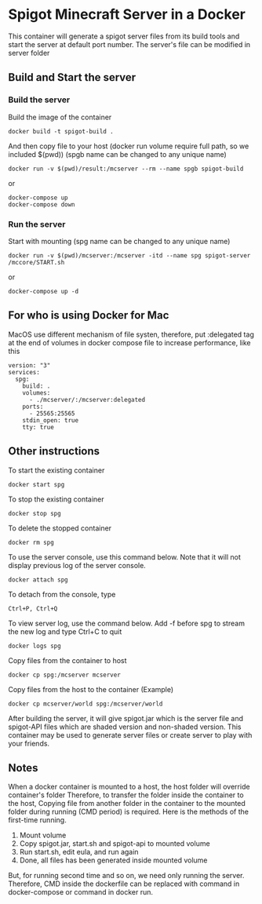 # Spigot Minecraft Server in a Docker

This container will generate a spigot server files from its build tools and start the server at default port number. The server's file can be modified in server folder

## Build and Start the server

### Build the server
Build the image of the container
```
docker build -t spigot-build .
```
And then copy file to your host (docker run volume require full path, so we included $(pwd)) (spgb name can be changed to any unique name)
```
docker run -v $(pwd)/result:/mcserver --rm --name spgb spigot-build
```
or
```
docker-compose up
docker-compose down
```

### Run the server
Start with mounting (spg name can be changed to any unique name)
```
docker run -v $(pwd)/mcserver:/mcserver -itd --name spg spigot-server /mccore/START.sh
```
or
```
docker-compose up -d
```

## For who is using Docker for Mac

MacOS use different mechanism of file systen, therefore, put :delegated tag at the end of volumes in docker compose file to increase performance, like this

```
version: "3"
services:
  spg:
    build: .
    volumes:
      - ./mcserver/:/mcserver:delegated
    ports:
      - 25565:25565
    stdin_open: true
    tty: true

```

## Other instructions
To start the existing container
```
docker start spg
```
To stop the existing container
```
docker stop spg
```
To delete the stopped container
```
docker rm spg
```
To use the server console, use this command below. Note that it will not display previous log of the server console.
```
docker attach spg
```
To detach from the console, type
```
Ctrl+P, Ctrl+Q
```
To view server log, use the command below. Add -f before spg to stream the new log and type Ctrl+C to quit
```
docker logs spg
```
Copy files from the container to host
```
docker cp spg:/mcserver mcserver
```
Copy files from the host to the container (Example)
```
docker cp mcserver/world spg:/mcserver/world
```
After building the server, it will give spigot.jar which is the server file and spigot-API files which are shaded version and non-shaded version. This container may be used to generate server files or create server to play with your friends.

## Notes

When a docker container is mounted to a host, the host folder will override container's folder Therefore, to transfer the folder inside the container to the host, Copying file from another folder in the container to the mounted folder during running (CMD period) is required. Here is the methods of the first-time running.

1. Mount volume
2. Copy spigot.jar, start.sh and spigot-api to mounted volume
3. Run start.sh, edit eula, and run again
4. Done, all files has been generated inside mounted volume

But, for running second time and so on, we need only running the server. Therefore, CMD inside the dockerfile can be replaced with command in docker-compose or command in docker run.
